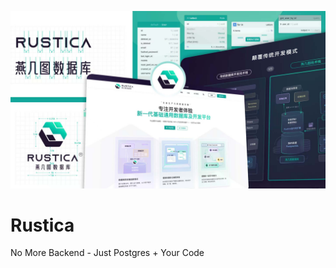 [![Rustica](public/about-rustica.jpg)](https://yanji.tech)

# Rustica

No More Backend - Just Postgres + Your Code